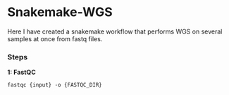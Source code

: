 # Snakemake-WGS
Here I have created a snakemake workflow that performs WGS on several samples at once from fastq files.

### Steps
**1: FastQC**
```
fastqc {input} -o {FASTQC_DIR}
```

